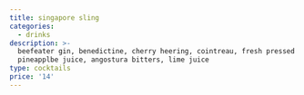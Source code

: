 ```yaml
---
title: singapore sling
categories:
  - drinks
description: >-
  beefeater gin, benedictine, cherry heering, cointreau, fresh pressed
  pineapplbe juice, angostura bitters, lime juice
type: cocktails
price: '14'
---
```



